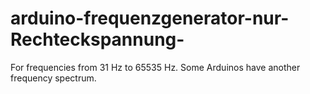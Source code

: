 # arduino-frequenzgenerator-nur-Rechteckspannung-
For frequencies from 31 Hz to 65535 Hz. 
Some Arduinos have another frequency spectrum.
